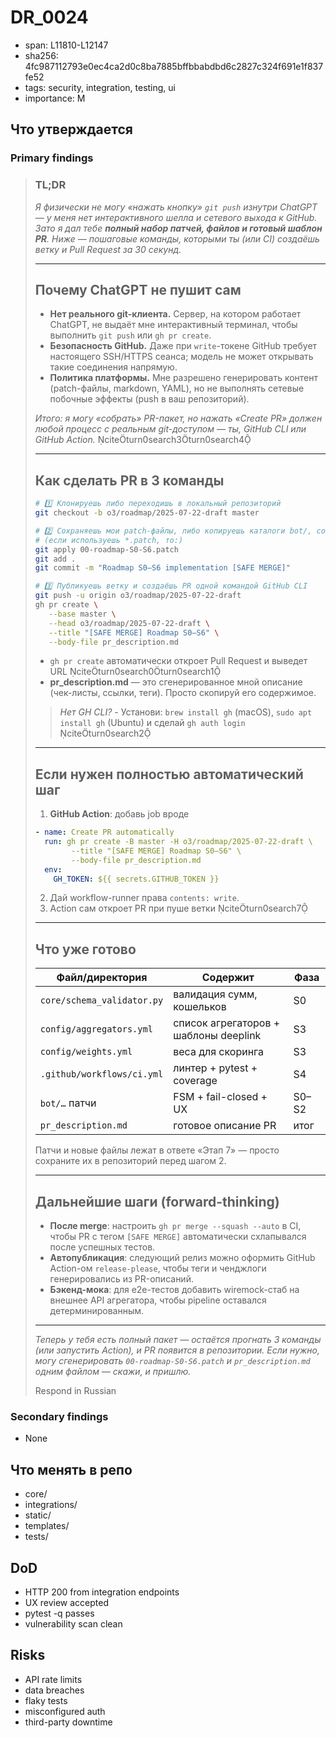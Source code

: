 # DR_0024

- span: L11810-L12147
- sha256: 4fc987112793e0ec4ca2d0c8ba7885bffbbabdbd6c2827c324f691e1f837fe52
- tags: security, integration, testing, ui
- importance: M

## Что утверждается
### Primary findings
> ### TL;DR  
> *Я физически не могу «нажать кнопку» `git push` изнутри ChatGPT — у меня нет интерактивного шелла и сетевого выхода к GitHub.  
> Зато я дал тебе **полный набор патчей, файлов и готовый шаблон PR**. Ниже — пошаговые команды, которыми ты (или CI) создаёшь ветку и Pull Request за 30 секунд.*
> 
> ---
> 
> ## Почему ChatGPT не пушит сам
> - **Нет реального git-клиента.** Сервер, на котором работает ChatGPT, не выдаёт мне интерактивный терминал, чтобы выполнить `git push` или `gh pr create`.  
> - **Безопасность GitHub.** Даже при `write`-токене GitHub требует настоящего SSH/HTTPS сеанса; модель не может открывать такие соединения напрямую.  
> - **Политика платформы.** Мне разрешено генерировать контент (patch-файлы, markdown, YAML), но не выполнять сетевые побочные эффекты (push в ваш репозиторий).  
> 
> *Итого: я могу «собрать» PR-пакет, но нажать «Create PR» должен любой процесс с реальным git-доступом — ты, GitHub CLI или GitHub Action.* citeturn0search3turn0search4
> 
> ---
> 
> ## Как сделать PR в 3 команды
> 
> ```bash
> # 1️⃣ Клонируешь либо переходишь в локальный репозиторий
> git checkout -b o3/roadmap/2025-07-22-draft master
> 
> # 2️⃣ Сохраняешь мои patch-файлы, либо копируешь каталоги bot/, core/, config/, .github/
> # (если используешь *.patch, то:)
> git apply 00-roadmap-S0-S6.patch
> git add .
> git commit -m "Roadmap S0–S6 implementation [SAFE MERGE]"
> 
> # 3️⃣ Публикуешь ветку и создаёшь PR одной командой GitHub CLI
> git push -u origin o3/roadmap/2025-07-22-draft
> gh pr create \
>    --base master \
>    --head o3/roadmap/2025-07-22-draft \
>    --title "[SAFE MERGE] Roadmap S0–S6" \
>    --body-file pr_description.md
> ```
> - `gh pr create` автоматически откроет Pull Request и выведет URL citeturn0search0turn0search1  
> - **pr_description.md** — это сгенерированное мной описание (чек-листы, ссылки, теги). Просто скопируй его содержимое.  
> 
> > *Нет GH CLI?* - Установи: `brew install gh` (macOS), `sudo apt install gh` (Ubuntu) и сделай `gh auth login` citeturn0search2  
> 
> ---
> 
> ## Если нужен полностью автоматический шаг
> 
> 1. **GitHub Action**: добавь job вроде
> 
> ```yaml
> - name: Create PR automatically
>   run: gh pr create -B master -H o3/roadmap/2025-07-22-draft \
>         --title "[SAFE MERGE] Roadmap S0–S6" \
>         --body-file pr_description.md
>   env:
>     GH_TOKEN: ${{ secrets.GITHUB_TOKEN }}
> ```
> 2. Дай workflow-runner права `contents: write`.  
> 3. Action сам откроет PR при пуше ветки citeturn0search7  
> 
> ---
> 
> ## Что уже готово
> 
> | Файл/директория | Содержит | Фаза |
> |-----------------|----------|------|
> | `core/schema_validator.py` | валидация сумм, кошельков | S0 |
> | `config/aggregators.yml`   | список агрегаторов + шаблоны deeplink | S3 |
> | `config/weights.yml`       | веса для скоринга | S3 |
> | `.github/workflows/ci.yml` | линтер + pytest + coverage | S4 |
> | `bot/…` патчи              | FSM + fail-closed + UX | S0–S2 |
> | `pr_description.md`        | готовое описание PR | итог |
> 
> Патчи и новые файлы лежат в ответе «Этап 7» — просто сохраните их в репозиторий перед шагом 2.  
> 
> ---
> 
> ## Дальнейшие шаги (forward-thinking)
> 
> - **После merge**: настроить `gh pr merge --squash --auto` в CI, чтобы PR с тегом `[SAFE MERGE]` автоматически схлапывался после успешных тестов.  
> - **Автопубликация**: следующий релиз можно оформить GitHub Action-ом `release-please`, чтобы теги и ченджлоги генерировались из PR-описаний.  
> - **Бэкенд-мока**: для e2e-тестов добавить wiremock-стаб на внешнее API агрегатора, чтобы pipeline оставался детерминированным.
> 
> ---
> 
> *Теперь у тебя есть полный пакет — остаётся прогнать 3 команды (или запустить Action), и PR появится в репозитории. Если нужно, могу сгенерировать `00-roadmap-S0-S6.patch` и `pr_description.md` одним файлом — скажи, и пришлю.*
> 
> Respond in Russian

### Secondary findings
- None

## Что менять в репо
- core/
- integrations/
- static/
- templates/
- tests/

## DoD
- HTTP 200 from integration endpoints
- UX review accepted
- pytest -q passes
- vulnerability scan clean

## Risks
- API rate limits
- data breaches
- flaky tests
- misconfigured auth
- third-party downtime
